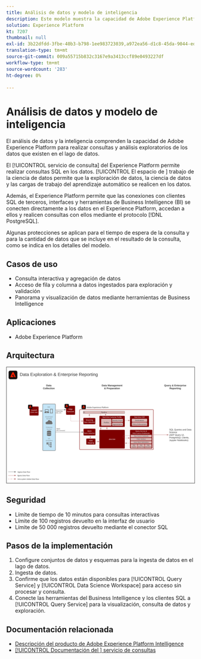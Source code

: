 ```yaml
---
title: Análisis de datos y modelo de inteligencia
description: Este modelo muestra la capacidad de Adobe Experience Platform para realizar consultas y análisis exploratorios de los datos que existen en el lago de datos.
solution: Experience Platform
kt: 7207
thumbnail: null
exl-id: 3b22dfdd-3fbe-40b3-b798-1ee983723039,a972ea56-d1c8-45da-9044-ed31222a2441
translation-type: tm+mt
source-git-commit: 009a55715b832c3167e9a3413ccf89e0493227df
workflow-type: tm+mt
source-wordcount: '283'
ht-degree: 0%

---
```


# Análisis de datos y modelo de inteligencia

El análisis de datos y la inteligencia comprenden la capacidad de Adobe Experience Platform para realizar consultas y análisis exploratorios de los datos que existen en el lago de datos.

El [!UICONTROL servicio de consulta] del Experience Platform permite realizar consultas SQL en los datos. [!UICONTROL El espacio de ] trabajo de la ciencia de datos permite que la exploración de datos, la ciencia de datos y las cargas de trabajo del aprendizaje automático se realicen en los datos.

Además, el Experience Platform permite que las conexiones con clientes SQL de terceros, interfaces y herramientas de Business Intelligence (BI) se conecten directamente a los datos en el Experience Platform, accedan a ellos y realicen consultas con ellos mediante el protocolo [!DNL PostgreSQL].

Algunas protecciones se aplican para el tiempo de espera de la consulta y para la cantidad de datos que se incluye en el resultado de la consulta, como se indica en los detalles del modelo.

## Casos de uso

* Consulta interactiva y agregación de datos
* Acceso de fila y columna a datos ingestados para exploración y validación
* Panorama y visualización de datos mediante herramientas de Business Intelligence

## Aplicaciones

* Adobe Experience Platform

## Arquitectura

<img src="assets/dataexplore.svg" alt="Arquitectura de referencia para el modelo de informes y exploración de datos empresariales" style="border:1px solid #4a4a4a" />

## Seguridad

* Límite de tiempo de 10 minutos para consultas interactivas
* Límite de 100 registros devuelto en la interfaz de usuario
* Límite de 50 000 registros devuelto mediante el conector SQL

## Pasos de la implementación

1. Configure conjuntos de datos y esquemas para la ingesta de datos en el lago de datos.
1. Ingesta de datos.
1. Confirme que los datos están disponibles para [!UICONTROL Query Service] y [!UICONTROL Data Science Workspace] para acceso sin procesar y consulta.
1. Conecte las herramientas del Business Intelligence y los clientes SQL a [!UICONTROL Query Service] para la visualización, consulta de datos y exploración.

## Documentación relacionada

* [Descripción del producto de Adobe Experience Platform Intelligence](https://helpx.adobe.com/legal/product-descriptions/adobe-experience-platform-intelligence---product-description.html)
* [[!UICONTROL Documentación del ] servicio de consultas](https://experienceleague.adobe.com/docs/experience-platform/query/home.html?lang=en)
